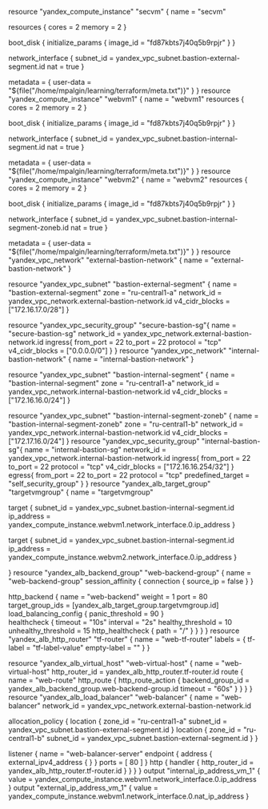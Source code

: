 
resource "yandex_compute_instance" "secvm" {
  name = "secvm"

  resources {
    cores  = 2
    memory = 2
  }

  boot_disk {
    initialize_params {
      image_id = "fd87kbts7j40q5b9rpjr"
    }
  }

  network_interface {
    subnet_id = yandex_vpc_subnet.bastion-external-segment.id
    nat       = true
  }

  metadata = {
    user-data = "${file("/home/mpalgin/learning/terraform/meta.txt")}"
  }
}
resource "yandex_compute_instance" "webvm1" {
  name = "webvm1"
  resources {
    cores  = 2
    memory = 2
  }

  boot_disk {
    initialize_params {
      image_id = "fd87kbts7j40q5b9rpjr"
    }
  }

  network_interface {
    subnet_id = yandex_vpc_subnet.bastion-internal-segment.id
    nat       = true
  }

  metadata = {
    user-data = "${file("/home/mpalgin/learning/terraform/meta.txt")}"
  }
}
resource "yandex_compute_instance" "webvm2" {
  name = "webvm2"
  resources {
    cores  = 2
    memory = 2
  }

  boot_disk {
    initialize_params {
      image_id = "fd87kbts7j40q5b9rpjr"
    }
  }

  network_interface {
    subnet_id = yandex_vpc_subnet.bastion-internal-segment-zoneb.id
    nat       = true
  }

  metadata = {
    user-data = "${file("/home/mpalgin/learning/terraform/meta.txt")}"
  }
}
resource "yandex_vpc_network" "external-bastion-network" {
  name = "external-bastion-network"
}

resource "yandex_vpc_subnet" "bastion-external-segment" {
  name           = "bastion-external-segment"
  zone           = "ru-central1-a"
  network_id     = yandex_vpc_network.external-bastion-network.id
  v4_cidr_blocks = ["172.16.17.0/28"]
}

resource "yandex_vpc_security_group" "secure-bastion-sg"{
  name = "secure-bastion-sg"
  network_id     = yandex_vpc_network.external-bastion-network.id
  ingress{
    from_port = 22
    to_port = 22
    protocol = "tcp"
    v4_cidr_blocks = ["0.0.0.0/0"]
  }
}
resource "yandex_vpc_network" "internal-bastion-network" {
  name = "internal-bastion-network"
}

resource "yandex_vpc_subnet" "bastion-internal-segment" {
  name           = "bastion-internal-segment"
  zone           = "ru-central1-a"
  network_id     = yandex_vpc_network.internal-bastion-network.id
  v4_cidr_blocks = ["172.16.16.0/24"]
}

resource "yandex_vpc_subnet" "bastion-internal-segment-zoneb" {
  name           = "bastion-internal-segment-zoneb"
  zone           = "ru-central1-b"
  network_id     = yandex_vpc_network.internal-bastion-network.id
  v4_cidr_blocks = ["172.17.16.0/24"]
}
resource "yandex_vpc_security_group" "internal-bastion-sg"{
  name = "internal-bastion-sg"
  network_id     = yandex_vpc_network.internal-bastion-network.id
  ingress{
    from_port = 22
    to_port = 22
    protocol = "tcp"
    v4_cidr_blocks = ["172.16.16.254/32"]
  }
  egress{
    from_port = 22
    to_port = 22
    protocol = "tcp"
    predefined_target = "self_security_group"
  }
}
resource "yandex_alb_target_group" "targetvmgroup" {
  name           = "targetvmgroup"

  target {
    subnet_id    = yandex_vpc_subnet.bastion-internal-segment.id
    ip_address   = yandex_compute_instance.webvm1.network_interface.0.ip_address
  }

  target {
    subnet_id    = yandex_vpc_subnet.bastion-internal-segment.id
    ip_address   = yandex_compute_instance.webvm2.network_interface.0.ip_address
  }

}
resource "yandex_alb_backend_group" "web-backend-group" {
  name = "web-backend-group"
  session_affinity {
    connection {
      source_ip = false
    }
  }

  http_backend {
    name = "web-backend"
    weight = 1
    port = 80
    target_group_ids = [yandex_alb_target_group.targetvmgroup.id]
    load_balancing_config {
      panic_threshold = 90
    }    
    healthcheck {
      timeout = "10s"
      interval = "2s"
      healthy_threshold = 10
      unhealthy_threshold = 15 
      http_healthcheck {
        path = "/"
      }
    }
  }
}
resource "yandex_alb_http_router" "tf-router" {
  name          = "web-tf-router"
  labels        = {
    tf-label    = "tf-label-value"
    empty-label = ""
  }
}

resource "yandex_alb_virtual_host" "web-virtual-host" {
  name                    = "web-virtual-host"
  http_router_id          = yandex_alb_http_router.tf-router.id
  route {
    name                  = "web-route"
    http_route {
      http_route_action {
        backend_group_id  = yandex_alb_backend_group.web-backend-group.id
        timeout           = "60s"
      }
    }
  }
}  
resource "yandex_alb_load_balancer" "web-balancer" {
  name        = "web-balancer"
  network_id  = yandex_vpc_network.external-bastion-network.id

  allocation_policy {
    location {
      zone_id   = "ru-central1-a"
      subnet_id = yandex_vpc_subnet.bastion-external-segment.id
    }
    location {
      zone_id   = "ru-central1-b"
      subnet_id = yandex_vpc_subnet.bastion-external-segment.id
    }
  }

  listener {
    name = "web-balancer-server"
    endpoint {
      address {
        external_ipv4_address {
        }
      }
      ports = [ 80 ]
    }
    http {
      handler {
        http_router_id = yandex_alb_http_router.tf-router.id
      }
    }
  }
}
output "internal_ip_address_vm_1" {
  value = yandex_compute_instance.webvm1.network_interface.0.ip_address
}
output "external_ip_address_vm_1" {
  value = yandex_compute_instance.webvm1.network_interface.0.nat_ip_address
}

